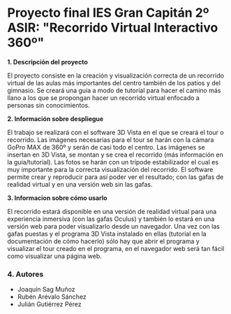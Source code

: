 # Proyecto final IES Gran Capitán 2º ASIR: "Recorrido Virtual Interactivo 360º"

**1. Descripción del proyecto**

El proyecto consiste en la creación y visualización correcta de un recorrido virtual de las aulas más importantes del centro también de los patios y del gimnasio.
Se creará una guía a modo de tutorial para hacer el camino más llano a los que se propongan hacer un recorrido virtual enfocado a personas sin conocimientos.

**2. Información sobre despliegue**

El trabajo se realizará con el software 3D Vista en el que se creará el tour o recorrido. Las imágenes necesarias para el tour se harán con la cámara GoPro MAX de 360º y
serán de casi todo el centro. Las imágenes se insertan en 3D Vista, se montan y se crea el recorrido (más información en la guía/tutorial). 
Las fotos se harán con un trípode estabilizador el cual es muy importante para la correcta visualización del recorrido. El software permite crear y reproducir para así 
poder ver el resultado; con las gafas de realidad virtual y en una versión web sin las gafas.

**3. Informacion sobre cómo usarlo**

El recorrido estará disponible en una versión de realidad virtual para una experiencia inmersiva (con las gafas Oculus) y también lo estará en una versión web para poder visualizarlo desde un navegador.
Una vez con las gafas puestas y el programa 3D Vista instalado en ellas (tutorial en la documentación de cómo hacerlo) sólo hay que abrir el programa y visualizar el tour creado en el programa, en el navegador web será tan fácil como visualizar una página web.

### 4. Autores
- Joaquín Sag Muñoz
- Rubén Arévalo Sánchez
- Julián Gutiérrez Pérez
